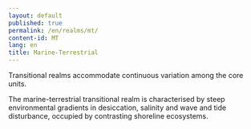 ```yaml
---
layout: default
published: true
permalink: /en/realms/mt/
content-id: MT
lang: en
title: Marine-Terrestrial
---
```


Transitional realms accommodate continuous variation among the core units.

The marine-terrestrial transitional realm is characterised by steep environmental gradients in desiccation, salinity and wave and tide disturbance, occupied by contrasting shoreline ecosystems.
